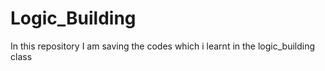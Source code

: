 # Logic_Building
In this repository I am saving the codes which i learnt in the logic_building class
